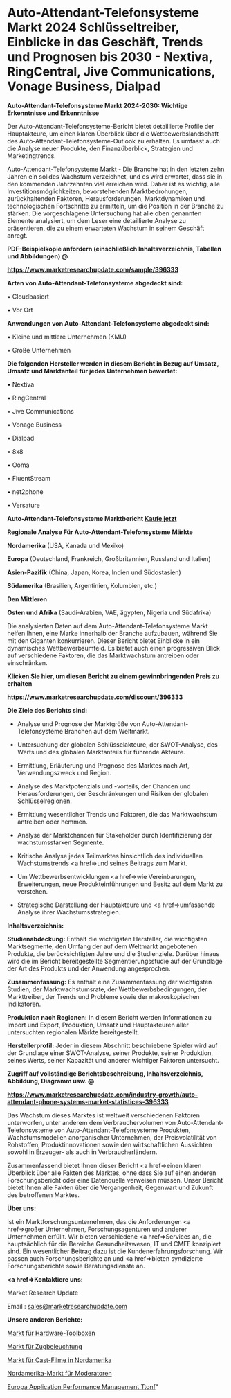 # Auto-Attendant-Telefonsysteme Markt 2024 Schlüsseltreiber, Einblicke in das Geschäft, Trends und Prognosen bis 2030 - Nextiva, RingCentral, Jive Communications, Vonage Business, Dialpad

<strong>Auto-Attendant-Telefonsysteme Markt 2024-2030: Wichtige Erkenntnisse und Erkenntnisse</strong>

Der Auto-Attendant-Telefonsysteme-Bericht bietet detaillierte Profile der Hauptakteure, um einen klaren Überblick über die Wettbewerbslandschaft des Auto-Attendant-Telefonsysteme-Outlook zu erhalten. Es umfasst auch die Analyse neuer Produkte, den Finanzüberblick, Strategien und Marketingtrends.

Auto-Attendant-Telefonsysteme Markt - Die Branche hat in den letzten zehn Jahren ein solides Wachstum verzeichnet, und es wird erwartet, dass sie in den kommenden Jahrzehnten viel erreichen wird. Daher ist es wichtig, alle Investitionsmöglichkeiten, bevorstehenden Marktbedrohungen, zurückhaltenden Faktoren, Herausforderungen, Marktdynamiken und technologischen Fortschritte zu ermitteln, um die Position in der Branche zu stärken. Die vorgeschlagene Untersuchung hat alle oben genannten Elemente analysiert, um dem Leser eine detaillierte Analyse zu präsentieren, die zu einem erwarteten Wachstum in seinem Geschäft anregt.



<strong><b>PDF-Beispielkopie anfordern (einschließlich Inhaltsverzeichnis, Tabellen und Abbildungen) @ </b></strong>

<strong><a href=https://www.marketresearchupdate.com/sample/396333>

<strong>https://www.marketresearchupdate.com/sample/396333</u></a></strong></strong>



<strong>Arten von Auto-Attendant-Telefonsysteme abgedeckt sind:</strong>

• Cloudbasiert

• Vor Ort



<strong>Anwendungen von Auto-Attendant-Telefonsysteme abgedeckt sind:</strong>

• Kleine und mittlere Unternehmen (KMU)

• Große Unternehmen



<strong>Die folgenden Hersteller werden in diesem Bericht in Bezug auf Umsatz, Umsatz und Marktanteil für jedes Unternehmen bewertet:</strong>

• Nextiva

• RingCentral

• Jive Communications

• Vonage Business

• Dialpad

• 8x8

• Ooma

• FluentStream

• net2phone

• Versature



<strong>Auto-Attendant-Telefonsysteme Marktbericht <a href=https://www.marketresearchupdate.com/buynow/396333>Kaufe jetzt</a></strong>



<strong>Regionale Analyse Für Auto-Attendant-Telefonsysteme Märkte</strong>



<strong>Nordamerika</strong> (USA, Kanada und Mexiko)



<strong>Europa</strong> (Deutschland, Frankreich, Großbritannien, Russland und Italien)



<strong>Asien-Pazifik</strong> (China, Japan, Korea, Indien und Südostasien)



<strong>Südamerika</strong> (Brasilien, Argentinien, Kolumbien, etc.)



<strong>Den Mittleren</strong> 

<strong>Osten und Afrika</strong> (Saudi-Arabien, VAE, ägypten, Nigeria und Südafrika)

Die analysierten Daten auf dem Auto-Attendant-Telefonsysteme Markt helfen Ihnen, eine Marke innerhalb der Branche aufzubauen, während Sie mit den Giganten konkurrieren. Dieser Bericht bietet Einblicke in ein dynamisches Wettbewerbsumfeld. Es bietet auch einen progressiven Blick auf verschiedene Faktoren, die das Marktwachstum antreiben oder einschränken.



<strong>Klicken Sie hier, um diesen Bericht zu einem gewinnbringenden Preis zu erhalten
</strong>

<strong><a href=https://www.marketresearchupdate.com/discount/396333>https://www.marketresearchupdate.com/discount/396333</b></u></strong></a>



<strong>Die Ziele des Berichts sind:</strong>

- Analyse und Prognose der Marktgröße von Auto-Attendant-Telefonsysteme Branchen auf dem Weltmarkt.

- Untersuchung der globalen Schlüsselakteure, der SWOT-Analyse, des Werts und des globalen Marktanteils für führende Akteure.

- Ermittlung, Erläuterung und Prognose des Marktes nach Art, Verwendungszweck und Region.

- Analyse des Marktpotenzials und -vorteils, der Chancen und Herausforderungen, der Beschränkungen und Risiken der globalen Schlüsselregionen.

- Ermittlung wesentlicher Trends und Faktoren, die das Marktwachstum antreiben oder hemmen.

- Analyse der Marktchancen für Stakeholder durch Identifizierung der wachstumsstarken Segmente.

- Kritische Analyse jedes Teilmarktes hinsichtlich des individuellen Wachstumstrends <a href=>und</a> seines Beitrags zum Markt.

- Um Wettbewerbsentwicklungen <a href=>wie</a> Vereinbarungen, Erweiterungen, neue Produkteinführungen und Besitz auf dem Markt zu verstehen.

- Strategische Darstellung der Hauptakteure und <a href=>umfas</a>sende Analyse ihrer Wachstumsstrategien.



<strong>Inhaltsverzeichnis:</strong>



<strong>Studienabdeckung:</strong> Enthält die wichtigsten Hersteller, die wichtigsten Marktsegmente, den Umfang der auf dem Weltmarkt angebotenen Produkte, die berücksichtigten Jahre und die Studienziele. Darüber hinaus wird die im Bericht bereitgestellte Segmentierungsstudie auf der Grundlage der Art des Produkts und der Anwendung angesprochen.



<strong>Zusammenfassung:</strong> Es enthält eine Zusammenfassung der wichtigsten Studien, der Marktwachstumsrate, der Wettbewerbsbedingungen, der Markttreiber, der Trends und Probleme sowie der makroskopischen Indikatoren.



<strong>Produktion nach Regionen:</strong> In diesem Bericht werden Informationen zu Import und Export, Produktion, Umsatz und Hauptakteuren aller untersuchten regionalen Märkte bereitgestellt.



<strong>Herstellerprofil:</strong> Jeder in diesem Abschnitt beschriebene Spieler wird auf der Grundlage einer SWOT-Analyse, seiner Produkte, seiner Produktion, seines Werts, seiner Kapazität und anderer wichtiger Faktoren untersucht.



<strong><b>Zugriff auf vollständige Berichtsbeschreibung, Inhaltsverzeichnis, Abbildung, Diagramm usw. @ </b></strong>

<strong><a href=https://www.marketresearchupdate.com/industry-growth/auto-attendant-phone-systems-market-statistices-396333>https://www.marketresearchupdate.com/industry-growth/auto-attendant-phone-systems-market-statistices-396333</a></strong>

Das Wachstum dieses Marktes ist weltweit verschiedenen Faktoren unterworfen, unter anderem dem Verbrauchervolumen von Auto-Attendant-Telefonsysteme von Auto-Attendant-Telefonsysteme Produkten, Wachstumsmodellen anorganischer Unternehmen, der Preisvolatilität von Rohstoffen, Produktinnovationen sowie den wirtschaftlichen Aussichten sowohl in Erzeuger- als auch in Verbraucherländern.

Zusammenfassend bietet Ihnen dieser Bericht <a href=>einen</a> klaren Überblick über alle Fakten des Marktes, ohne dass Sie auf einen anderen Forschungsbericht oder eine Datenquelle verweisen müssen. Unser Bericht bietet Ihnen alle Fakten über die Vergangenheit, Gegenwart und Zukunft des betroffenen Marktes.



<strong>Über uns:</strong>

 ist ein Marktforschungsunternehmen, das die Anforderungen <a href=>großer</a> Unternehmen, Forschungsagenturen und anderer Unternehmen erfüllt. Wir bieten verschiedene <a href=>Services</a> an, die hauptsächlich für die Bereiche Gesundheitswesen, IT und CMFE konzipiert sind. Ein wesentlicher Beitrag dazu ist die Kundenerfahrungsforschung. Wir passen auch Forschungsberichte an und <a href=>bieten</a> syndizierte Forschungsberichte sowie Beratungsdienste an.



<strong><a href=>Kontaktiere uns:</a></strong>

Market Research Update

Email : sales@marketresearchupdate.com



<strong>Unsere anderen Berichte:</strong>

<a href=https://www.linkedin.com/pulse/hardware-toolboxes-market-growth-possibilities>Markt für Hardware-Toolboxen</a>

<a href=https://www.linkedin.com/pulse/train-lighting-market-research-report-reveals>Markt für Zugbeleuchtung</a>

<a href=https://www.linkedin.com/pulse/north-america-cast-films-market-sizing>Markt für Cast-Filme in Nordamerika</a>

<a href=https://www.linkedin.com/pulse/north-america-presenters-market-2030-see-huge-growth-new>Nordamerika-Markt für Moderatoren</a>

<a href=https://www.linkedin.com/pulse/europe-application-performance-management-ttonf/>Europa Application Performance Management Ttonf</a>"

